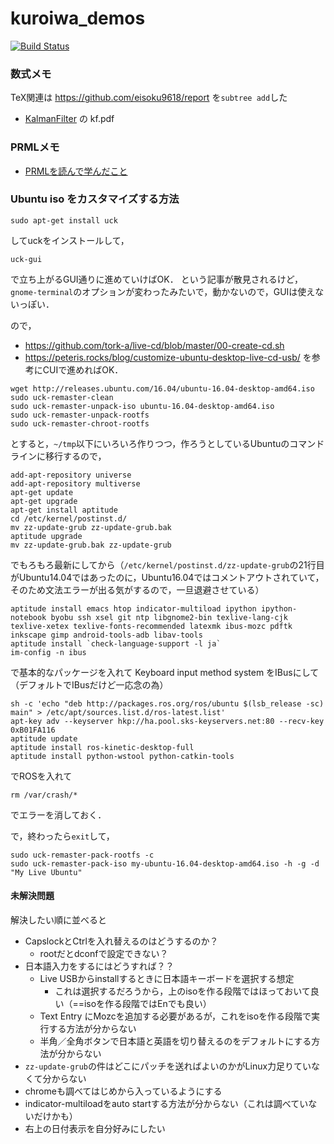 # kuroiwa_demos

[![Build Status](https://travis-ci.org/eisoku9618/kuroiwa_demos.svg?branch=master)](https://travis-ci.org/eisoku9618/kuroiwa_demos)

### 数式メモ
TeX関連は https://github.com/eisoku9618/report を``subtree add``した
- [KalmanFilter](https://github.com/eisoku9618/kuroiwa_demos/releases/latest) の kf.pdf

### PRMLメモ
- [PRMLを読んで学んだこと](https://github.com/eisoku9618/kuroiwa_demos/blob/master/PRML/README.md)

### Ubuntu iso をカスタマイズする方法
```
sudo apt-get install uck
```
してuckをインストールして，
```
uck-gui
```
で立ち上がるGUI通りに進めていけばOK．
という記事が散見されるけど，``gnome-terminal``のオプションが変わったみたいで，動かないので，GUIは使えないっぽい．

ので，
- https://github.com/tork-a/live-cd/blob/master/00-create-cd.sh
- https://peteris.rocks/blog/customize-ubuntu-desktop-live-cd-usb/
を参考にCUIで進めればOK．

```
wget http://releases.ubuntu.com/16.04/ubuntu-16.04-desktop-amd64.iso
sudo uck-remaster-clean
sudo uck-remaster-unpack-iso ubuntu-16.04-desktop-amd64.iso
sudo uck-remaster-unpack-rootfs
sudo uck-remaster-chroot-rootfs
```
とすると，``~/tmp``以下にいろいろ作りつつ，作ろうとしているUbuntuのコマンドラインに移行するので，
```
add-apt-repository universe
add-apt-repository multiverse
apt-get update
apt-get upgrade
apt-get install aptitude
cd /etc/kernel/postinst.d/
mv zz-update-grub zz-update-grub.bak
aptitude upgrade
mv zz-update-grub.bak zz-update-grub
```
でもろもろ最新にしてから（``/etc/kernel/postinst.d/zz-update-grub``の21行目がUbuntu14.04ではあったのに，Ubuntu16.04ではコメントアウトされていて，そのため文法エラーが出る気がするので，一旦退避させている）
```
aptitude install emacs htop indicator-multiload ipython ipython-notebook byobu ssh xsel git ntp libgnome2-bin texlive-lang-cjk texlive-xetex texlive-fonts-recommended latexmk ibus-mozc pdftk inkscape gimp android-tools-adb libav-tools
aptitude install `check-language-support -l ja`
im-config -n ibus
```
で基本的なパッケージを入れて Keyboard input method system をIBusにして（デフォルトでIBusだけど一応念の為）
```
sh -c 'echo "deb http://packages.ros.org/ros/ubuntu $(lsb_release -sc) main" > /etc/apt/sources.list.d/ros-latest.list'
apt-key adv --keyserver hkp://ha.pool.sks-keyservers.net:80 --recv-key 0xB01FA116
aptitude update
aptitude install ros-kinetic-desktop-full
aptitude install python-wstool python-catkin-tools
```
でROSを入れて
```
rm /var/crash/*
```
でエラーを消しておく．

で，終わったら``exit``して，
```
sudo uck-remaster-pack-rootfs -c
sudo uck-remaster-pack-iso my-ubuntu-16.04-desktop-amd64.iso -h -g -d "My Live Ubuntu"
```

#### 未解決問題
解決したい順に並べると
- CapslockとCtrlを入れ替えるのはどうするのか？
   - rootだとdconfで設定できない？
- 日本語入力をするにはどうすれば？？
   - Live USBからinstallするときに日本語キーボードを選択する想定
      - これは選択するだろうから，上のisoを作る段階ではほっておいて良い（==isoを作る段階ではEnでも良い）
   - Text Entry にMozcを追加する必要があるが，これをisoを作る段階で実行する方法が分からない
   - 半角／全角ボタンで日本語と英語を切り替えるのをデフォルトにする方法が分からない
- ``zz-update-grub``の件はどこにパッチを送ればよいのかがLinux力足りていなくて分からない
- chromeも調べてはじめから入っているようにする
- indicator-multiloadをauto startする方法が分からない（これは調べていないだけかも）
- 右上の日付表示を自分好みにしたい
